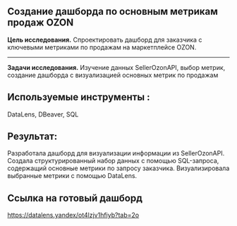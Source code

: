 ## Создание дашборда по основным метрикам продаж OZON

**Цель исследования.**
 Спроектировать дашборд для заказчика c ключевыми метриками по продажам на маркетплейсе OZON.
   
_____
**Задачи исследования.**
Изучение данных SellerOzonAPI, выбор метрик, создание дашборда с визуализацией основных метрик по продажам


## Используемые инструменты : 
DataLens, DBeaver, SQL

## Результат:
Разработала дашборд для визуализации информации из SellerOzonAPI. Создала структурированный набор данных с помощью SQL-запроса, содержащий основные метрики по запросу заказчика. Визуализировала выбранные метрики с помощью DataLens.

## Ссылка на готовый дашборд
<https://datalens.yandex/ot4lzjv1hfiyb?tab=2o>
